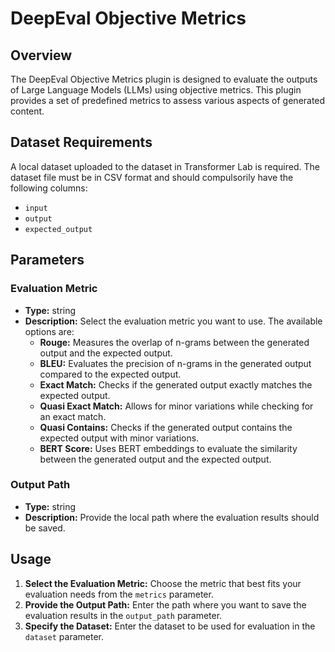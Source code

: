 # DeepEval Objective Metrics

## Overview

The DeepEval Objective Metrics plugin is designed to evaluate the outputs of Large Language Models (LLMs) using objective metrics. This plugin provides a set of predefined metrics to assess various aspects of generated content.

## Dataset Requirements

A local dataset uploaded to the dataset in Transformer Lab is required. The dataset file must be in CSV format and should compulsorily have the following columns:

- `input`
- `output`
- `expected_output`

## Parameters

### Evaluation Metric

- **Type:** string
- **Description:** Select the evaluation metric you want to use. The available options are:
  - **Rouge:** Measures the overlap of n-grams between the generated output and the expected output.
  - **BLEU:** Evaluates the precision of n-grams in the generated output compared to the expected output.
  - **Exact Match:** Checks if the generated output exactly matches the expected output.
  - **Quasi Exact Match:** Allows for minor variations while checking for an exact match.
  - **Quasi Contains:** Checks if the generated output contains the expected output with minor variations.
  - **BERT Score:** Uses BERT embeddings to evaluate the similarity between the generated output and the expected output.

### Output Path

- **Type:** string
- **Description:** Provide the local path where the evaluation results should be saved.

## Usage

1. **Select the Evaluation Metric:** Choose the metric that best fits your evaluation needs from the `metrics` parameter.
2. **Provide the Output Path:** Enter the path where you want to save the evaluation results in the `output_path` parameter.
3. **Specify the Dataset:** Enter the dataset to be used for evaluation in the `dataset` parameter.
